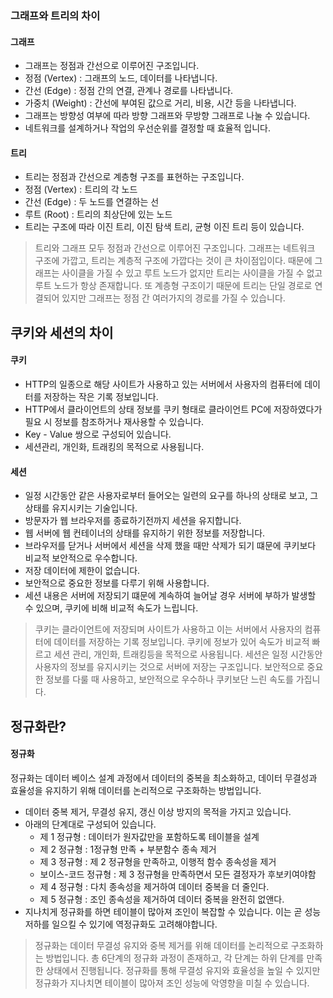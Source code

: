 ### 그래프와 트리의 차이
#### 그래프
- 그래프는 정점과 간선으로 이루어진 구조입니다.
- 정점 (Vertex) : 그래프의 노드, 데이터를 나타냅니다.
- 간선 (Edge) : 정점 간의 연결, 관계나 경로를 나타냅니다.
- 가중치 (Weight) : 간선에 부여된 값으로 거리, 비용, 시간 등을 나타냅니다.
- 그래프는 방향성 여부에 따라 방향 그래프와 무방향 그래프로 나눌 수 있습니다.
- 네트워크를 설계하거나 작업의 우선순위를 결정할 때 효율적 입니다.
#### 트리
- 트리는 정점과 간선으로 계층형 구조를 표현하는 구조입니다.
- 정점 (Vertex) : 트리의 각 노드
- 간선 (Edge) : 두 노드를 연결하는 선
- 루트 (Root) : 트리의 최상단에 있는 노드
- 트리는 구조에 따라 이진 트리, 이진 탐색 트리, 균형 이진 트리 등이 있습니다.
> 트리와 그래프 모두 정점과 간선으로 이루어진 구조입니다. 그래프는 네트워크 구조에 가깝고, 트리는 계층적 구조에 가깝다는 것이 큰 차이점입이다. 때문에 그래프는 사이클을 가질 수 있고 루트 노드가 없지만 트리는 사이클을 가질 수 없고 루트 노드가
> 항상 존재합니다. 또 계층형 구조이기 때문에 트리는 단일 경로로 연결되어 있지만 그래프는 정점 간 여러가지의 경로를 가질 수 있습니다.

## 쿠키와 세션의 차이
#### 쿠키
- HTTP의 일종으로 해당 사이트가 사용하고 있는 서버에서 사용자의 컴퓨터에 데이터를 저장하는 작은 기록 정보입니다.
- HTTP에서 클라이언트의 상태 정보를 쿠키 형태로 클라이언트 PC에 저장하였다가 필요 시 정보를 참조하거나 재사용할 수 있습니다.
- Key - Value 쌍으로 구성되어 있습니다.
- 세션관리, 개인화, 트래킹의 목적으로 사용됩니다.
#### 세션
- 일정 시간동안 같은 사용자로부터 들어오는 일련의 요구를 하나의 상태로 보고, 그 상태를 유지시키는 기술입니다.
- 방문자가 웹 브라우저를 종료하기전까지 세션을 유지합니다.
- 웹 서버에 웹 컨테이너의 상태를 유지하기 위한 정보를 저장합니다.
- 브라우저를 닫거나 서버에서 세션을 삭제 했을 때만 삭제가 되기 떄문에 쿠키보다 비교적 보안적으로 우수합니다.
- 저장 데이터에 제한이 없습니다.
- 보안적으로 중요한 정보를 다루기 위해 사용합니다.
- 세션 내용은 서버에 저장되기 떄문에 계속하여 늘어날 경우 서버에 부하가 발생할 수 있으며, 쿠키에 비해 비교적 속도가 느립니다.
> 쿠키는 클라이언트에 저장되며 사이트가 사용하고 이는 서버에서 사용자의 컴퓨터에 데이터를 저장하는 기록 정보입니다. 쿠키에 정보가 있어 속도가 비교적 빠르고 세션 관리, 개인화, 트래킹등을 목적으로 사용됩니다. 세션은 일정 시간동안 사용자의 정보를 유지시키는 것으로 서버에 저장는 구조입니다. 보안적으로 중요한 정보를 다룰 때 사용하고, 보안적으로 우수하나 쿠키보단 느린 속도를 가집니다.

## 정규화란?
#### 정규화

정규화는 데이터 베이스 설계 과정에서 데이터의 중복을 최소화하고, 데이터 무결성과 효율성을 유지하기 위해 데이터를 논리적으로 구조화하는 방법입니다. 
- 데이터 중복 제거, 무결성 유지, 갱신 이상 방지의 목적을 가지고 있습니다.
- 아래의 단계대로 구성되어 있습니다.
  - 제 1 정규형 : 데이터가 원자값만을 포함하도록 테이블을 설계
  - 제 2 정규형 : 1정규형 만족 + 부분함수 종속 제거
  - 제 3 정규형 : 제 2 정규형을 만족하고, 이행적 함수 종속성을 제거
  - 보이스-코드 정규형 : 제 3 정규형을 만족하면서 모든 결정자가 후보키여야함
  - 제 4 정규형 : 다치 종속성을 제거하여 데이터 중복을 더 줄인다.
  - 제 5 정규형 : 조인 종속성을 제거하여 데이터 중복을 완전히 없앤다.
- 지나치게 정규화를 하면 테이블이 많아져 조인이 복잡할 수 있습니다. 이는 곧 성능 저하를 일으킬 수 있기에 역정규화도 고려해야합니다.
> 정규화는 데이터 무결성 유지와 중복 제거를 위해 데이터를 논리적으로 구조화하는 방법입니다. 총 6단계의 정규화 과정이 존재하고, 각 단계는 하위 단계를 만족한 상태에서 진행됩니다. 정규화를 통해 무결성 유지와 효율성을 높일 수 있지만 정규화가 지나치면 테이블이 많아져 조인 성능에 악영향을 미칠 수 있습니다.  
